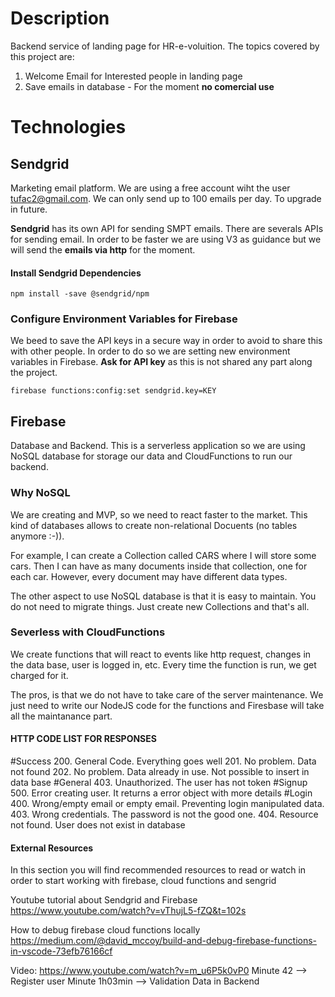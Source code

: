 # Description

Backend service of landing page for HR-e-voluition. The topics covered by this project are:
1. Welcome Email for Interested people in landing page
2. Save emails in database - For the moment **no comercial use**

# Technologies

## Sendgrid
Marketing email platform. We are using a free account wiht the user tufac2@gmail.com. We can only send up to 100 emails per day. To upgrade in future.

**Sendgrid** has its own API for sending SMPT emails. There are severals APIs for sending email. In order to be faster we are using V3 as guidance but we will send the **emails via http** for the moment.

#### Install Sendgrid Dependencies

```npm install -save @sendgrid/npm```

### Configure Environment Variables for Firebase
We beed to save the API keys in a secure way in order to avoid to share this with other people. In order to do so we are setting new environment variables in Firebase. **Ask for API key** as this is not shared any part along the project.

```firebase functions:config:set sendgrid.key=KEY```

## Firebase
Database and Backend. This is a serverless application so we are using NoSQL database for storage our data and CloudFunctions to run our backend.

### Why NoSQL
We are creating and MVP, so we need to react faster to the market. This kind of databases allows to create non-relational Docuents (no tables anymore :-)).

For example, I can create a Collection called CARS where I will store some cars. Then I can have as many documents inside that collection, one for each car. However, every document may have different data types.

The other aspect to use NoSQL database is that it is easy to maintain. You do not need to migrate things. Just create new Collections and that's all.

### Severless with CloudFunctions
We create functions that will react to events like http request, changes in the data base, user is logged in, etc. Every time the function is run, we get charged for it.

The pros, is that we do not have to take care of the server maintenance. We just need to write our NodeJS code for the functions and Firesbase will take all the maintanance part.

#### HTTP CODE LIST FOR RESPONSES
#Success
200. General Code. Everything goes well
201. No problem. Data not found
202. No problem. Data already in use. Not possible to insert in data base
#General
403. Unauthorized. The user has not token
#Signup
500. Error creating user. It returns a error object with more details
#Login
400. Wrong/empty email or empty email. Preventing login manipulated data.
403. Wrong credentials. The password is not the good one.
404. Resource not found. User does not exist in database

#### External Resources
In this section you will find recommended resources to read or watch in order to start working with firebase, cloud functions and sengrid

Youtube tutorial about Sendgrid and Firebase
https://www.youtube.com/watch?v=vThujL5-fZQ&t=102s

How to debug firebase cloud functions locally
https://medium.com/@david_mccoy/build-and-debug-firebase-functions-in-vscode-73efb76166cf

Video:
https://www.youtube.com/watch?v=m_u6P5k0vP0
Minute 42 --> Register user
Minute 1h03min --> Validation Data in Backend
